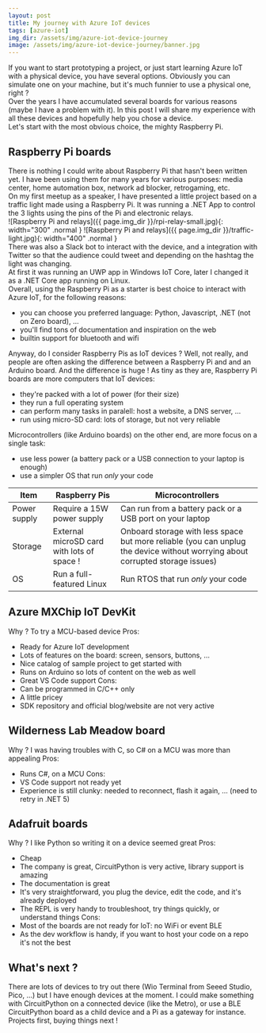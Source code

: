 ```yaml
---
layout: post
title: My journey with Azure IoT devices
tags: [azure-iot]
img_dir: /assets/img/azure-iot-device-journey
image: /assets/img/azure-iot-device-journey/banner.jpg
---
```


If you want to start prototyping a project, or just start learning Azure IoT with a physical device, you have several options. Obviously you can simulate one on your machine, but it's much funnier to use a physical one, right ?  
Over the years I have accumulated several boards for various reasons (maybe I have a problem with it). In this post I will share my experience with all these devices and hopefully help you chose a device.  
Let's start with the most obvious choice, the mighty Raspberry Pi.


## Raspberry Pi boards
There is nothing I could write about Raspberry Pi that hasn't been written yet. I have been using them for many years for various purposes: media center, home automation box, network ad blocker, retrogaming, etc.  
On my first meetup as a speaker, I have presented a little project based on a traffic light made using a Raspberry Pi. It was running a .NET App to control the 3 lights using the pins of the Pi and electronic relays.  
![Raspberry Pi and relays]({{ page.img_dir }}/rpi-relay-small.jpg){: width="300" .normal }
![Raspberry Pi and relays]({{ page.img_dir }}/traffic-light.jpg){: width="400" .normal }  
There was also a Slack bot to interact with the device, and a integration with Twitter so that the audience could tweet and depending on the hashtag the light was changing.  
At first it was running an UWP app in Windows IoT Core, later I changed it as a .NET Core app running on Linux.  
Overall, using the Raspberry Pi as a starter is best choice to interact with Azure IoT, for the following reasons:
- you can choose you preferred language: Python, Javascript, .NET (not on Zero board), ...
- you'll find tons of documentation and inspiration on the web
- builtin support for bluetooth and wifi

Anyway, do I consider Raspberry Pis as IoT devices ? Well, not really, and people are often asking the difference between a Raspberry Pi and and an Arduino board. And the difference is huge !
As tiny as they are, Raspberry Pi boards are more computers that IoT devices:
- they're packed with a lot of power (for their size)
- they run a full operating system
- can perform many tasks in paralell: host a website, a DNS server, ...
- run using micro-SD card: lots of storage, but not very reliable

Microcontrollers (like Arduino boards) on the other end, are more focus on a single task:
- use less power (a battery pack or a USB connection to your laptop is enough)
- use a simpler OS that run *only* your code

Item|Raspberry Pis|Microcontrollers
--|--|--
Power supply|Require a 15W power supply|Can run from a battery pack or a USB port on your laptop
Storage|External microSD card with lots of space !|Onboard storage with less space but more reliable (you can unplug the device without worrying about corrupted storage issues)
OS|Run a full-featured Linux|Run RTOS that run *only* your code

## Azure MXChip IoT DevKit
Why ? To try a MCU-based device
Pros:
- Ready for Azure IoT development
- Lots of features on the board: screen, sensors, buttons, ...
- Nice catalog of sample project to get started with
- Runs on Arduino so lots of content on the web as well
- Great VS Code support
Cons:
- Can be programmed in C/C++ only
- A little pricey
- SDK repository and official blog/website are not very active

## Wilderness Lab Meadow board
Why ? I was having troubles with C, so C# on a MCU was more than appealing
Pros:
- Runs C#, on a MCU
Cons:
- VS Code support not ready yet
- Experience is still clunky: needed to reconnect, flash it again, ... (need to retry in .NET 5)

## Adafruit boards
Why ? I like Python so writing it on a device seemed great
Pros:
- Cheap
- The company is great, CircuitPython is very active, library support is amazing
- The documentation is great
- It's very straightforward, you plug the device, edit the code, and it's already deployed
- The REPL is very handy to troubleshoot, try things quickly, or understand things
Cons:
- Most of the boards are not ready for IoT: no WiFi or event BLE
- As the dev workflow is handy, if you want to host your code on a repo it's not the best

## What's next ?
There are lots of devices to try out there (Wio Terminal from Seeed Studio, Pico, ...) but I have enough devices at the moment. I could make something with CircuitPython on a connected device (like the Metro), or use a BLE CircuitPython board as a child device and a Pi as a gateway for instance.  
Projects first, buying things next !

